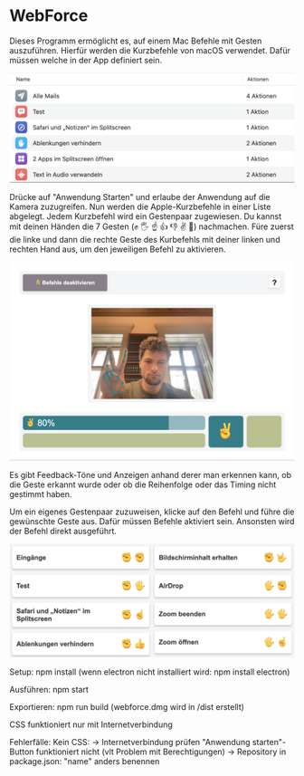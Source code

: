 # WebForce
Dieses Programm ermöglicht es, auf einem Mac Befehle mit Gesten auszuführen.
Hierfür werden die Kurzbefehle von macOS verwendet. Dafür müssen welche in der
App definiert sein.

![Kurzbefehle Liste](./assets/1.png "Optional title")

Drücke auf "Anwendung Starten" und erlaube der Anwendung auf die Kamera zuzugreifen. Nun werden die Apple-Kurzbefehle in einer Liste abgelegt. Jedem Kurzbefehl wird ein Gestenpaar zugewiesen. Du kannst mit deinen Händen die 7 Gesten (✊ 🖐 ☝ 👍 👎 ✌ 🤟) nachmachen. Füre zuerst die linke und dann die rechte Geste des Kurbefehls mit deiner linken und rechten Hand aus, um den jeweiligen Befehl zu aktivieren.

![Kurzbefehle Liste](./assets/2.png "Optional title")

Es gibt Feedback-Töne und Anzeigen anhand derer man erkennen kann, ob die Geste erkannt wurde oder ob die Reihenfolge oder das Timing nicht gestimmt haben.  

Um ein eigenes Gestenpaar zuzuweisen, klicke auf den Befehl und führe die gewünschte Geste aus. Dafür müssen Befehle aktiviert sein. Ansonsten wird der Befehl direkt ausgeführt.

![Kurzbefehle Liste](./assets/3.png "Optional title")

Setup: npm install (wenn electron nicht installiert wird: npm install electron)

Ausführen: npm start

Exportieren: npm run build
(webforce.dmg wird in /dist erstellt)

CSS funktioniert nur mit Internetverbindung

Fehlerfälle:
Kein CSS:
    -> Internetverbindung prüfen
"Anwendung starten"-Button funktioniert nicht (vlt Problem mit Berechtigungen)
    -> Repository in package.json: "name" anders benennen
